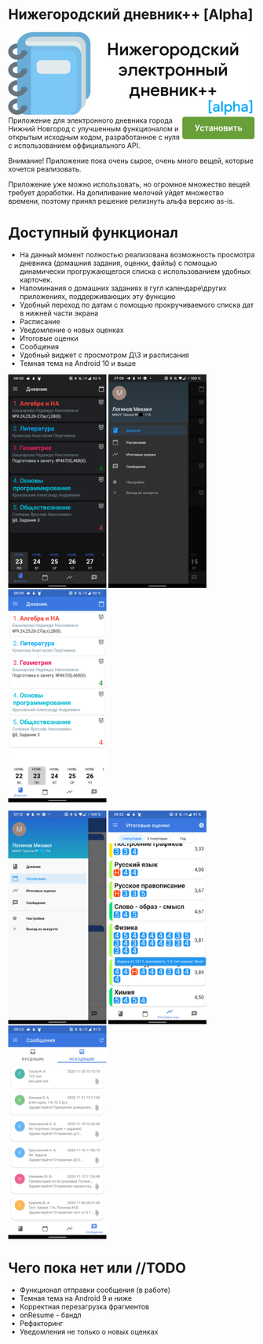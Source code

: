 # Нижегородский дневник++ [Alpha]
<img alt="portfolio_view" src="https://github.com/Snow4DV/nnDiaryPlus/blob/master/screenshots/LogoGithub.png">
<a href="https://github.com/Snow4DV/nnDiaryPlus/releases/download/v0.0.0.2/nnDiaryPlus v0.0.0.2.apk">
<img width="30%" align="right" alt="portfolio_view" src="https://github.com/Snow4DV/nnDiaryPlus/blob/master/screenshots/installbutton.png"> 
</a>
Приложение для электронного дневника города Нижний Новгород с улучшенным функционалом и открытым исходным кодом, разработанное с нуля
с использованием оффициального API. 

Внимание! Приложение пока очень сырое, очень много вещей, которые хочется реализовать.

Приложение уже можно использовать, но огромное множество вещей требует доработки. На допиливание мелочей уйдет множество времени, поэтому принял решение релизнуть альфа версию
as-is.

# Доступный функционал
* На данный момент полностью реализована возможность просмотра дневника (домашния задания, оценки, файлы) с помощью динамически прогружающегося списка с использованием удобных карточек.
* Напоминания о домашних заданиях в гугл календаре\других приложениях, поддерживающих эту функцию
* Удобный переход по датам с помощью прокручиваемого списка дат в нижней части экрана
* Расписание
* Уведомление о новых оценках
* Итоговые оценки
* Сообщения
* Удобный виджет с просмотром Д\З и расписания
* Темная тема на Android 10 и выше 
<p float="left">
<img width="200" alt="portfolio_view" src="https://github.com/Snow4DV/nnDiaryPlus/blob/master/screenshots/1.png"> 
<img width="200" alt="portfolio_view" src="https://github.com/Snow4DV/nnDiaryPlus/blob/master/screenshots/2.png">
<img width="200" alt="portfolio_view" src="https://github.com/Snow4DV/nnDiaryPlus/blob/master/screenshots/3.png">
</p>
<p float="left">
<img width="200" alt="portfolio_view" src="https://github.com/Snow4DV/nnDiaryPlus/blob/master/screenshots/4.png">
<img width="200" alt="portfolio_view" src="https://github.com/Snow4DV/nnDiaryPlus/blob/master/screenshots/5.png">
<img width="200" alt="portfolio_view" src="https://github.com/Snow4DV/nnDiaryPlus/blob/master/screenshots/6.png">
</p>

# Чего пока нет или //TODO
* Функционал отправки сообщения (в работе)
* Темная тема на Android 9 и ниже
* Корректная перезагрузка фрагментов
* onResume - бандл
* Рефакторинг
* Уведомления не только о новых оценках
